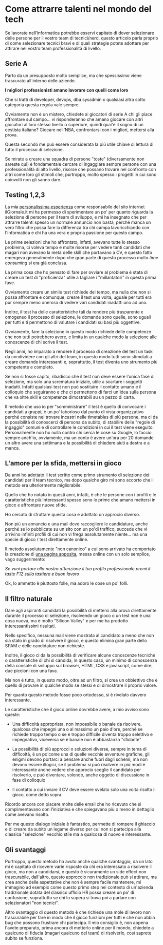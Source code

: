 # Come attrarre talenti nel mondo del tech

Se lavorate nell'informatica potrebbe esservi capitato di dover selezionare delle persone per il vostro team di tecnici/nerd, questo articolo parla proprio di come selezionare tecnici bravi e di quali strategie potete adottare per attirare nel vostro team professionalità di livello.

## Serie A

Parto da un presupposto molto semplice, ma che spessissimo viene trascurato all'interno delle aziende.

**I migliori professionisti amano lavorare con quelli come loro**

Che si tratti di developer, devops, dba sysadmin o qualsiasi altra sotto categoria questa regola vale sempre.

Ovviamente non è un mistero, chiedete ai giocatori di serie A chi gli piace affrontare sul campo... vi risponderanno che amano giocare con altri giocatori al loro stesso livello o superiore, quindi qual'è il sogno di un cestista italiano? Giocare nell'NBA, confrontarsi con i migliori, mettersi alla prova.

Questa secondo me può essere considerata la più utile chiave di lettura di tutto il processo di selezione.

Se mirate a creare una squadra di persone "toste" (diversamente non sareste qui) è fondamentale cercare di ingaggiare sempre persone con una professionalità di alto livello, risorse che possano trovare nel confronto con altri come loro gli stimoli che, purtroppo, molto spesso i progetti in cui sono coinvolti non gli sanno dare.

## Testing 1,2,3

La mia [personalissima esperienza](https://medium.com/@simmessa/la-mia-esperienza-di-lavoro-a-ilgiornale-it-327bdf543fa3) come responsabile del sito internet ilGiornale.it mi ha permesso di sperimentare un po' per quanto riguarda la selezione di persone per il team di sviluppo, e mi ha insegnato che per attrarre talenti spesso un normale annuncio non basta, perché manca un vero filtro che possa fare la differenza tra chi campa lavoricchiando con l'informatica e chi ha una vera e propria passione per questo campo.

Le prime selezioni che ho affrontato, infatti, avevano tutte lo stesso problema, ci voleva tempo e molte risorse per vedere tanti candidati che magari non avevano la metà delle skill che portavano a CV, e questo fatto emergeva generalmente dopo che gran parte di questo processo molto *time consuming* si era già conclusa.

La prima cosa che ho pensato di fare per ovviare al problema è stata di creare un test di "proficienza" utile a tagliare i "millantatori" in questa prima fase.

Ovviamente creare un simile test richiede del tempo, ma nulla che non si possa affrontare e comunque, creare il test una volta, uguale per tutti era pur sempre meno oneroso di vedere vari candidati inadatti uno ad uno.

Inoltre, il test ha delle caratteristiche tali da rendere più trasparente e omogeneo il processo di selezione, le domande sono quelle, sono uguali per tutti e ti permettono di valutare i candidati su basi più oggettive.

Ovviamente, fare la selezione in questo modo richiede delle competenze che non tutti potrebbero avere, e limita in un qualche modo la selezione alle conoscenze di chi scrive il test.

Negli anni, ho imparato a rendere il processo di creazione del test un task da condividere con gli altri del team, in questo modo tutti sono stimolati a creare domande interessanti e, soprattutto, il test diventa uno strumento più competente e completo.

Se non si fosse capito, ribadisco che il test non deve essere l'unica fase di selezione, ma solo una scrematura iniziale, utile a scartare i soggetti inadatti. Infatti qualsiasi test non può sostituire il contatto umano e il colloquio che seguiranno e che ci permettono di farci un'idea sulla persona che va oltre skill e competenze dimostrabili su un pezzo di carta.

Il metodo che uso io per "somministrare" il test è quello di convocare i candidati a gruppi, è un po' laborioso dal punto di vista organizzativo perché consiste nel trovare incastri nelle timetables di più persone, ma ci da la possibilità di conoscerci di persona da subito, di stabilire delle "regole di ingaggio" comuni e di controllare le condizioni in cui il test viene eseguito. Personalmente non ho nulla contro chi cerca le cose su Google, lo faccio sempre anch'io, ovviamente, ma un conto è avere un'ora per 20 domande un altro avere una settimana e la possibilità di chiedere aiuti a destra e a manca.

## L'amore per la sfida, mettersi in gioco

Da anni ho adottato il test scritto come primo strumento di selezione dei candidati per il team tecnico, ma dopo qualche giro mi sono accorto che il metodo era ulteriormente migliorabile.

Quello che ho notato in questi anni, infatti, è che le persone con i profili e le caratteristiche più interessanti spesso sono le prime che amano mettersi in gioco e affrontare nuove sfide.

Ho cercato di sfruttare questa cosa e adottato un approcio diverso.

Non più un annuncio e una mail dove raccogliere le candidature, anche perché se lo pubblicate su un sito con un po'di traffico, succede che vi arrivino infiniti profili di cui non vi frega assolutamente niente... ma una specie di gioco / test direttamente online.

Il metodo assolutamente "non canonico" a cui sono arrivato ha comportato la creazione di [una pagina apposita](http://www.ilgiornale.it/pagina/lavora-con-noi.html), messa online con un solo semplice, vago suggerimento:

*Se vuoi portare alla nostra attenzione il tuo profilo professionale premi il tasto F12 sulla tastiera e buon lavoro*

Ok, lo ammetto è piuttosto folle, ma adoro le cose un po' folli.

## Il filtro naturale

Dare agli aspiranti candidati la possibilità di mettersi alla prova direttamente durante il processo di selezione, risolvendo un gioco o un test non è una cosa nuova, ma è molto "Silicon Valley" e per me ha prodotto interessantissimi risultati.

Nello specifico, nessuna mail viene mostrata al candidato a meno che non sia stato in grado di risolvere il gioco, e questo elimina gran parte dello SPAM e delle candidature non richieste.

Inoltre, il gioco ci da la possibilità di verificare alcune conoscenze tecniche o caratteristiche di chi si candida, in questo caso, un minimo di conoscenza della console di sviluppo sul browser, HTML, CSS e javascript, come dire, due piccioni con una fava.

Ma non è tutto, in questo modo, oltre ad un filtro, si crea un obbiettivo che è quello di provare in qualche modo se stessi e di dimostrare il proprio valore.

Per quanto questo metodo fosse poco ortodosso, si è rivelato davvero interessante.

Le caratteristiche che il gioco online dovrebbe avere, a mio avviso sono queste:

- Una difficoltà appropriata, non impossibile o banale da risolvere, qualcosa che impegni una o al massimo un paio d'ore, perché se richiede troppo tempo o se è troppo difficile diventa troppo selettivo e impegnativo, viceversa se è banale non è abbastanza "sfidante"

- La possibilità di più approcci o soluzioni diverse, sempre in tema di difficoltà, è un po'come una di quelle vecchie avventure grafiche, gli enigmi devono portarci a pensare anche fuori dagli schemi, ma non devono essere illogici, se il problema si può risolvere in più modi è interessante anche vedere che approcio sceglie il candidato per risolverlo, e può diventare, volendo, anche oggetto di discussione in fase di colloquio

- Il contatto a cui inviare il CV deve essere svelato solo una volta risolto il gioco, come detto sopra

Ricordo ancora con piacere molte delle email che ho ricevuto che si complimentavano con l'iniziativa e che spiegavano più o meno in dettaglio come avevano risolto.

Per me questo dialogo iniziale è fantastico, permette di rompere il ghiaccio e di creare da subito un legame diverso per cui non si partecipa alla classica "selezione" vecchio stile ma a qualcosa di nuovo e interessante.

## Gli svantaggi

Purtroppo, questo metodo ha avuto anche qualche svantaggio, da un lato mi è capitato di ricevere varie risposte da chi era interessato a risolvere il gioco, ma non a candidarsi, e questo è sicuramente un side effect non trascurabile, dall'altro, questo approccio non tradizionale può si attirare, ma crea anche delle aspettative che non è sempre facile mantenere, mi immagino ad esempio come questo primo step nel contesto di un'azienda tradizionale dotata del classico ufficio HR possa creare un po' di confusione, soprattutto se chi lo supera si trova poi a parlare con selezionatori "non tecnici".

Altro svantaggio di questo metodo è che richiede una mole di lavoro non trascurabile per fare in modo che il gioco funzioni per tutti e che non abbia bug che possono frustrare chi partecipa. Il mio consiglio è, non appena l'avete preparato, prima ancora di metterlo online per il mondo, chiedete a qualcuno di fiducia (magari qualcuno del team) di risolverlo, così saprete subito se funziona.